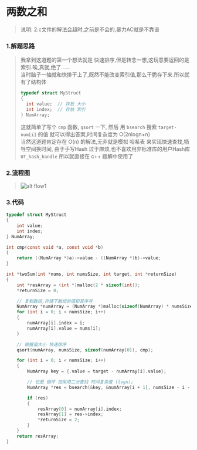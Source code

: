 # 两数之和
> 说明: 2.c文件的解法会超时,之前是不会的,暴力AC就是不靠谱
### 1.解题思路
> 我拿到这道题的第一个想法就是 快速排序,但是转念一想,这玩意要返回的是索引.唉,真就,绝了……  
> 当时脑子一抽就和快排干上了,既然不能改变索引值,那么干脆存下来.所以就有了结构体
> ```c
> typedef struct MyStruct
> {
>   int value;  // 存放 大小
>   int index;  // 存放 索引
> } NumArray;
> ```
> 这就简单了写个 ```cmp``` 函数, ```qsort``` 一下, 然后 用 ```bsearch``` 搜索 ```target-num[i]``` 的值 就可以得出答案,时间复杂度为 O(2nlogn+n)  
> 当然这道题肯定存在 O(n) 的解法,无非就是模拟 哈希表 来实现快速查找,牺牲空间换时间, 由于手写Hash 过于麻烦,也不喜欢用非标准库的用户Hash库 ```UT_hash_handle``` 所以就直接在 c++ 题解中使用了  

  

### 2.流程图
>![alt flow1](flow.png)

### 3.代码
>
```c
typedef struct MyStruct
{
    int value;
    int index;
} NumArray;

int cmp(const void *a, const void *b)
{
    return ((NumArray *)a)->value - ((NumArray *)b)->value;
}

int *twoSum(int *nums, int numsSize, int target, int *returnSize)
{
    int *resArray = (int *)malloc(2 * sizeof(int));
    *returnSize = 0;

    // 复制数组,存储下数组的值和其序号
    NumArray *numArray = (NumArray *)malloc(sizeof(NumArray) * numsSize);
    for (int i = 0; i < numsSize; i++)
    {
        numArray[i].index = i;
        numArray[i].value = nums[i];
    }

    // 根据值大小 快速排序
    qsort(numArray, numsSize, sizeof(numArray[0]), cmp);

    for (int i = 0; i < numsSize; i++)
    {
        NumArray key = {.value = target - numArray[i].value};

        // 也是 循环 但采用二分查找 时间复杂度 (logn);
        NumArray *res = bsearch(&key, &numArray[i + 1], numsSize - i - 1, sizeof(numArray[0]), cmp);

        if (res)
        {
            resArray[0] = numArray[i].index;
            resArray[1] = res->index;
            *returnSize = 2;
        }
    }
    return resArray;
}
```

